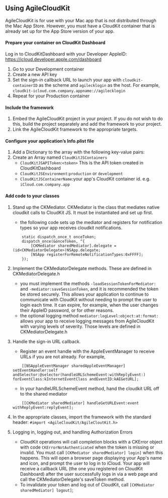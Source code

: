 ## Using AgileCloudKit

AgileCloudKit is for use with your Mac app that is not distributed through the Mac App Store. However, you must have a CloudKit container that is already set up for the App Store version of your app.

#### Prepare your container on CloudKit Dashboard

Log in to CloudKitDashboard with your Developer AppleID: https://icloud.developer.apple.com/dashboard

1. Go to your Development container
1. Create a new API key
1. Set the sign-in callback URL to launch your app with `cloudkit-containerID` as the scheme and `agilecklogin` as the host. For example, `cloudkit-icloud.com.company.appname://agilecklogin` 
1. Repeat for your Production container

#### Include the framework

1. Embed the AgileCloudKit project in your project. If you do not wish to do this, build the project separately and add the framework to your project.
1. Link the AgileCloudKit framework to the appropriate targets.

#### Configure your application’s Info.plist file

1. Add a Dictionary to the array with the following key-value pairs:
1. Create an Array named `CloudKitJSContainers`
	- `CloudKitJSAPIToken`:`<token>` This is the API token created in CloudKitDashboard
	- `CloudKitJSEnvironment`:`production` or `development`
	- `CloudKitJSContainerName`:your app's CloudKit container id. e.g. `iCloud.com.company.app`

#### Add code to your classes

1. Stand up the CKMediator. CKMediator is the class that mediates native cloudkit calls to CloudKit JS. It must be instantiated and set up first.

	- the following code sets up the mediator and registers for notification types so your app receives cloudkit notifications.
	```
		static dispatch_once_t onceToken;
		dispatch_once(&onceToken, ^{
			[CKMediator sharedMediator].delegate = (id<CKMediatorDelegate>)NSApp.delegate;
			[NSApp registerForRemoteNotificationTypes:0xFFFF];
		});
	```
		
1. Implement the CKMediatorDelegate methods. These are defined in CKMediatorDelegate.h
	- you must implement the methods `-loadSessionTokenForMediator:` and `-mediator:saveSessionToken`, and it is recommended the token be stored securely. This allows your application to continue to communicate with CloudKit without needing to prompt the user to login each time. It can expire, for example, when the user changes their AppleID password, or for other reasons.
	- the optional logging method `mediator:logLevel:object:at:format:` allows your app to receive logging messages from AgileCloudKit with varying levels of severity. Those levels are defined in CKMediatorDelegate.h
	
1. Handle the sign-in URL callback.

	- Register an event handle with the AppleEventManager to receive URLs if you are not already. For example,
	```
		[[NSAppleEventManager sharedAppleEventManager] setEventHandler:self andSelector:@selector(handleURLSchemeEvent:withReplyEvent:) forEventClass:kInternetEventClass andEventID:kAEGetURL];
	```
	- In your handleURLSchemeEvent method, hand the cloudkit URL off to the shared mediator
	```
		[[CKMediator sharedMediator] handleGetURLEvent:event withReplyEvent:replyEvent];
	```

1. In the appropriate classes, import the framework with the standard header: `#import <AgileCloudKit/AgileCloutKit.h>`

1. Logging in, logging out, and handling Authorization Errors

	- CloudKit operations will call completion blocks with a CKError object with code `CKErrorNotAuthenticated` when the token is missing or invalid. You must call `[CKMediator sharedMediator] login]` when this happens. This will open a browser page displaying your App's name and icon, and prompt the user to log in to iCloud. Your app will receive a callback URL (the one you registered on CloudKit Dashboard) after the user successfully logs in via a web page and call the CKMediatorDelegate's saveToken method.
	- To invalidate your token and log out of CloudKit, call `[CKMediator sharedMediator] logout]`;

